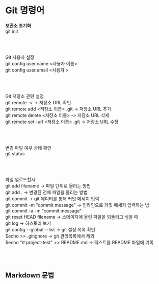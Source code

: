 # Git 명령어

**보관소 초기화**</br>
git init</hr></br>

</br></br>

Git 사용자 설정</br>
git config user.name <사용자 이름></br>
git config user.email <사용자 ></hr></br>

</br></br>

Git 저장소 관련 설정</br>
git remote -v  -> 저장소 URL 확인</br>
git remote add <저장소 이름> <URL>.git -> 저장소 URL 추가 </br>
git remote delete <저장소 이름> -> 저장소 URL 삭제 </br>
git remote set -url <저장소 이름> <URL>.git -> 저장소 URL 수정 </hr></br>

</br></br>

변경 파일 여부 상태 확인 </br>
git status </hr></br>

</br></br>

파일 업로드할시</br>
git add filename -> 파일 단위로 올리는 방법 </br>
git add . -> 변경된 전체 파일을 올리는 방법 </br>
git commit -> git 에디터를 통해 커밋 메세지 입력 </br>
git commit -m "commit message" -> 인라인으로 커밋 메세지 입력하는 법 </br>
git commit -a -m "commit message"</br>
git reset HEAD filename -> 스테이지에 올린 파일을 되돌리고 싶을 때 </br>
git log -> 히스토리 보기 </br>
git config --global --list -> git 설정 목록 확인 </br>
$echo <filename> >> .gitignore -> git 관리목록에서 제외 </br>
$echo "# project-test" >> README.md -> 텍스트를 README 파일에 기록 </br>

</br></br>

## Markdown 문법
